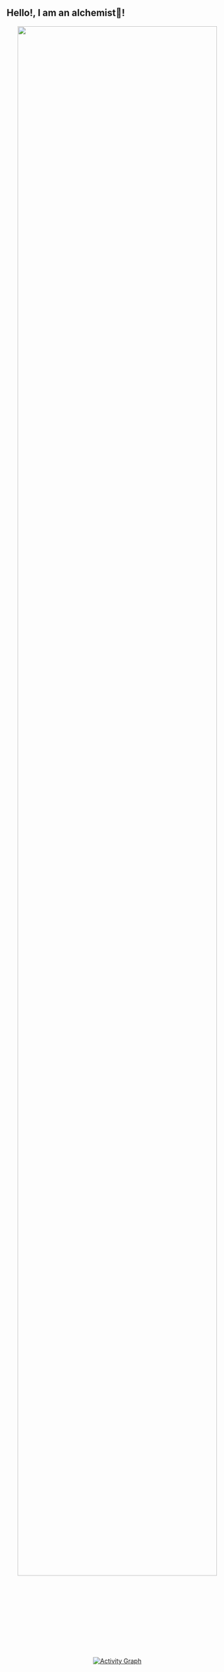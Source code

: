 ## Hello!, I am an alchemist🧪!
<div align="center">
  <a href="https://github.com/Nodroid7">
   <img src="https://streak-stats.demolab.com?user=Nodroid7&_border=true&theme=dark&hide_border=true&theme=react" style="width: 95%" />
<!--    <img src="https://github-profile-trophy.vercel.app/?username=backendeng&row=2&no-bg=true&column=4&margin-w=15&margin-h=15" alt="backendeng" /> -->
   <img alt="Activity Graph" src="https://github-readme-activity-graph.vercel.app/graph?username=Nodroid7&theme=react-dark&hide_border=true" /> 
  </a>
</div>
